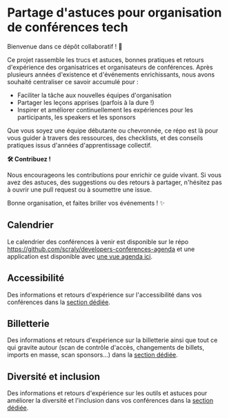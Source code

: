 # Partage d'astuces pour organisation de conférences tech

Bienvenue dans ce dépôt collaboratif ! 🎉

Ce projet rassemble les trucs et astuces, bonnes pratiques et retours d'expérience des organisatrices et organisateurs de conférences. Après plusieurs années d'existence et d'événements enrichissants, nous avons souhaité centraliser ce savoir accumulé pour :

- Faciliter la tâche aux nouvelles équipes d'organisation
- Partager les leçons apprises (parfois à la dure !)
- Inspirer et améliorer continuellement les expériences pour les participants, les speakers et les sponsors

Que vous soyez une équipe débutante ou chevronnée, ce répo est là pour vous guider à travers des ressources, des checklists, et des conseils pratiques issus d'années d'apprentissage collectif.

**🛠 Contribuez !**

Nous encourageons les contributions pour enrichir ce guide vivant. Si vous avez des astuces, des suggestions ou des retours à partager, n'hésitez pas à ouvrir une pull request ou à soumettre une issue.

Bonne organisation, et faites briller vos événements ! ✨

## Calendrier

Le calendrier des conférences à venir est disponible sur le répo https://github.com/scraly/developers-conferences-agenda et une application est disponible avec [une vue agenda ici](https://developers.events/#/2024/calendar/-1/1731020400000).

## Accessibilité

Des informations et retours d'expérience sur l'accessibilité dans vos conférences dans la [section dédiée](https://github.com/LanCaphe/sharingOrganizationTechConference/blob/main/a11y.md).

## Billetterie

Des informations et retours d'expérience sur la billetterie ainsi que tout ce qui gravite autour (scan de contrôle d'accès, changements de billets, imports en masse, scan sponsors...) dans la [section dédiée](https://github.com/LanCaphe/sharingOrganizationTechConference/blob/main/billetterie.md).

## Diversité et inclusion

Des informations et retours d'expérience sur les outils et astuces pour améliorer la diversité et l'inclusion dans vos conférences dans la [section dédiée](https://github.com/LanCaphe/sharingOrganizationTechConference/blob/main/diversité.md).
